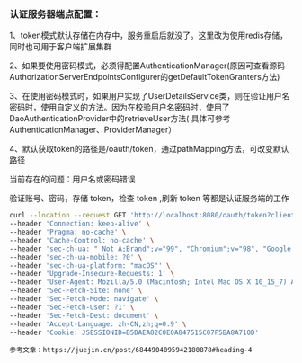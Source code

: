 ### 认证服务器端点配置：

1、token模式默认存储在内存中，服务重启后就没了。这里改为使用redis存储，同时也可用于客户端扩展集群

2、如果要使用密码模式，必须得配置AuthenticationManager(原因可查看源码AuthorizationServerEndpointsConfigurer的getDefaultTokenGranters方法)

3、在使用密码模式时，如果用户实现了UserDetailsService类，则在验证用户名密码时，使用自定义的方法。因为在校验用户名密码时，使用了DaoAuthenticationProvider中的retrieveUser方法(
具体可参考AuthenticationManager、ProviderManager）

4、默认获取token的路径是/oauth/token，通过pathMapping方法，可改变默认路径

当前存在的问题：用户名或密码错误

验证账号、密码，存储 token，检查 token ,刷新 token 等都是认证服务端的工作

```bash
curl --location --request GET 'http://localhost:8080/oauth/token?client_id=user-client&client_secret=user-secret-8888&username=&password' \
--header 'Connection: keep-alive' \
--header 'Pragma: no-cache' \
--header 'Cache-Control: no-cache' \
--header 'sec-ch-ua: " Not A;Brand";v="99", "Chromium";v="98", "Google Chrome";v="98"' \
--header 'sec-ch-ua-mobile: ?0' \
--header 'sec-ch-ua-platform: "macOS"' \
--header 'Upgrade-Insecure-Requests: 1' \
--header 'User-Agent: Mozilla/5.0 (Macintosh; Intel Mac OS X 10_15_7) AppleWebKit/537.36 (KHTML, like Gecko) Chrome/98.0.4758.80 Safari/537.36' \
--header 'Sec-Fetch-Site: none' \
--header 'Sec-Fetch-Mode: navigate' \
--header 'Sec-Fetch-User: ?1' \
--header 'Sec-Fetch-Dest: document' \
--header 'Accept-Language: zh-CN,zh;q=0.9' \
--header 'Cookie: JSESSIONID=B5DAEA82C0E0A847515C07F5BA8A710D'
```

```text
参考文章：https://juejin.cn/post/6844904095942180878#heading-4
```
